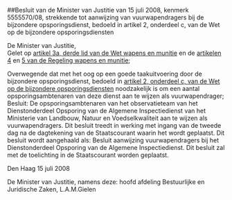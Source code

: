 <meta http-equiv='Content-Type' content='text/html; charset=utf-8' />

##Besluit van de Minister van Justitie van 15 juli 2008, kenmerk 5555570/08, strekkende tot aanwijzing van vuurwapendragers bij de bijzondere opsporingsdienst, bedoeld in artikel 2, onderdeel c, van de Wet op de bijzondere opsporingsdiensten

De Minister van Justitie,  
Gelet op [artikel 3a, derde lid van de Wet wapens en munitie](../../../../../../../../../../../wet/wet/wapens/en/munitie/BWBR0008804/README.md) en de [artikelen 4](../../../../../../../../../../../ministeriele-regeling/regeling/wapens/en/munitie/BWBR0008800/README.md) en [5 van de Regeling wapens en munitie](../../../../../../../../../../../ministeriele-regeling/regeling/wapens/en/munitie/BWBR0008800/README.md);

Overwegende dat met het oog op een goede taakuitvoering door de bijzondere opsporingsdienst, bedoeld in [artikel 2, onderdeel c, van de Wet op de bijzondere opsporingsdiensten](../../../../../../../../../../../wet/wet/op/de/bijzondere/opsporingsdiensten/BWBR0019919/README.md) noodzakelijk is om een aantal opsporingsambtenaren van deze dienst aan te wijzen als vuurwapendrager;
Besluit:     De opsporingsambtenaren van het observatieteam van het Dienstonderdeel Opsporing van de Algemene Inspectiedienst van het Ministerie van Landbouw, Natuur en Voedselkwaliteit aan te wijzen als vuurwapendragers. Dit besluit treedt in werking met ingang van de tweede dag na de dagtekening van de Staatscourant waarin het wordt geplaatst. Dit besluit wordt aangehaald als: Besluit aanwijzing vuurwapendragers bij het Dienstonderdeel Opsporing van de Algemene Inspectiedienst.     Dit besluit zal met de toelichting in de Staatscourant worden geplaatst.   

Den Haag 
15 juli 2008   

De 
Minister van Justitie, namens deze:
hoofd afdeling Bestuurlijke en Juridische Zaken, 
L.A.M.Gielen   

